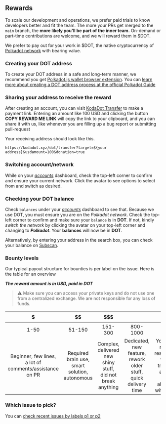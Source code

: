 ## Rewards

To scale our development and operations, we prefer paid trials to know developers better and fit the team. The more your PRs get merged to the `main` branch, the **more likely you'll be part of the inner team.**
On-demand or part-time contributions are welcome, and we will reward them in $DOT.

We prefer to pay out for your work in $DOT, the native cryptocurrency of [Polkadot network](https://polkadot.network) with bearing value.

### Creating your DOT address

To create your DOT address in a safe and long-term manner, we recommend you get [Polkadot.js wallet browser extension](https://guide.kusama.network/docs/learn-account-generation/#polkadotjs-browser-plugin). You can [learn more about creating a DOT address process at the official Polkadot Guide](https://wiki.polkadot.network/docs/learn-account-generation/)

### Sharing your address to receive the reward

After creating an account, you can visit [KodaDot Transfer](https://kodadot.xyz/dot/transfer) to make a payment link. Entering an amount like 100 USD and clicking the button **COPY REWARD ME LINK** will copy the link to your clipboard, and you can share it with us, like whenever you are filling up a bug report or submitting pull-request

Your receiving address should look like this.

`https://kodadot.xyz/dot/transfer?target=${your address}&usdamount=100&donation=true`

### Switching account/network

While on your _[accounts](https://polkadot.js.org/apps/#/accounts)_ dashboard, check the top-left corner to confirm and ensure your current network. Click the avatar to see options to select from and switch as desired.

### Checking your DOT balance

Check `balances` under your _[accounts](https://polkadot.js.org/apps/#/accounts)_ dashboard to see that. Because we use DOT, you must ensure you are on the _Polkadot network_. Check the top-left corner to confirm and make sure your `balance` is in **DOT**. If not, kindly _switch the network_ by clicking the avatar on your top-left corner and changing to **_Polkadot_**. Your **balances** will now be in **DOT**.

Alternatively, by entering your address in the search box, you can check your balance on [Subscan](https://www.subscan.io).

### Bounty levels

Our typical payout structure for bounties is per label on the issue. Here is the table for an overview

**_The reward amount is in USD, paid in DOT_**

> ⚠️ Make sure you can access your private keys and do not use one from a centralized exchange. We are not responsible for any loss of funds.


|                               $                                |                          $$                           |                                $$$                                |                              $$$$                               |                                         $$$$$                                          |
|:--------------------------------------------------------------:|:-----------------------------------------------------:|:-----------------------------------------------------------------:|:---------------------------------------------------------------:|:--------------------------------------------------------------------------------------:|
|                              1-50                              |                        51-150                         |                              151-300                              |                            800-1000                             |                                       1000-1200                                        |
| Beginner, few lines, <br /> a lot of comments/assistance on PR | Required brain use, <br /> smart solution, autonomous | Complex, delivered new shiny stuff, <br /> did not break anything | Dedicated, new feature, rework older stuff, quick delivery time | You seems reliable, responsible, we can trust you, and you have alignment with project |

### Which issue to pick?

You can [check recent issues by labels p1 or p2](https://github.com/kodadot/nft-gallery/issues?q=is%3Aissue+is%3Aopen+sort%3Aupdated-desc+label%3Ap1%2Cp2)
